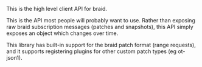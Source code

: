 This is the high level client API for braid.

This is the API most people will probably want to use. Rather than
exposing raw braid subscription messages (patches and snapshots), this
API simply exposes an object which changes over time.

This library has built-in support for the braid patch format (range
requests), and it supports registering plugins for other custom patch
types (eg ot-json1).